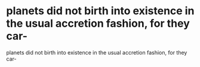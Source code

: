 # planets did not birth into existence in the usual accretion fashion, for they car-

planets did not birth into existence in the usual accretion fashion, for they car-
